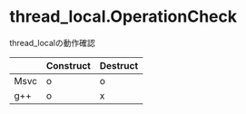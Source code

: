 # thread_local.OperationCheck

thread_localの動作確認

||Construct|Destruct|
|-|-|-|
|Msvc|o|o|
|g++|o|x|
